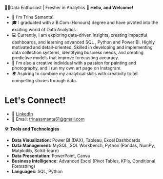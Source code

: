 👩‍💻Data Enthusiast | Fresher in Analytics
🌟 **Hello, and Welcome!** 
- 👋 I'm Trina Samanta!
- 🎓 I graduated with a B.Com (Honours) degree and have pivoted into the exciting world of Data Analytics.  
- 💻 Currently, I am exploring data-driven insights, creating impactful dashboards, and learning advanced SQL , Python and Power BI. Highly motivated and detail-oriented. Skilled in developing and implementing data collection systems, identifying business needs, and creating predictive models that improve forecasting accuracy.
- 🎨 I'm also a creative individual with a passion for painting and photography, and I run my own art page on Instagram.  
- 🌍 Aspiring to combine my analytical skills with creativity to tell compelling stories through data.

# Let's Connect!
- 💼 [LinkedIn](https://www.linkedin.com/in/trina-samanta-90a657266/)   
- 📧 Email: trinasamanta61@gmail.com  

🛠️ **Tools and Technologies**
- **Data Visualization:** Power BI (DAX), Tableau, Excel Dashboards  
- **Data Management:** MySQL, SQL Workbench, Python (Pandas, NumPy, Matplotlib, Scikit-learn)  
- **Data Presentation:** PowerPoint, Canva  
- **Business Intelligence:** Advanced Excel (Pivot Tables, KPIs, Conditional Formatting)  
- **Languages:** SQL, Python  
